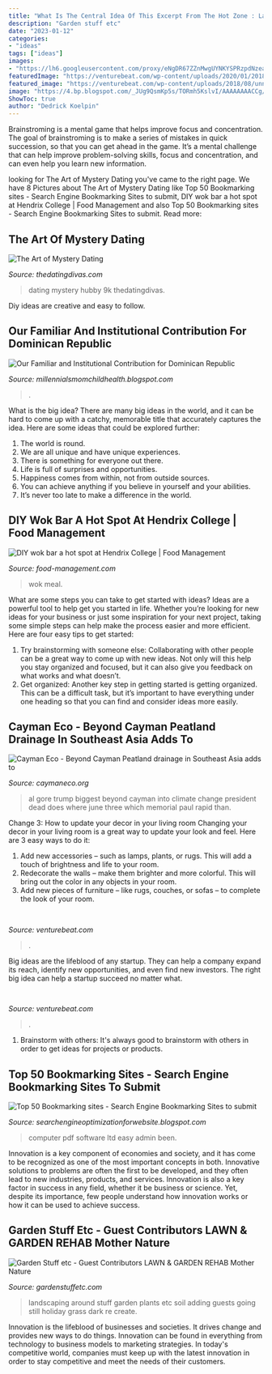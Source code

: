 ```yaml
---
title: "What Is The Central Idea Of This Excerpt From The Hot Zone : Landscaping Around Stuff Garden Plants Etc Soil Adding Guests Going Still Holiday Grass Dark Re Create"
description: "Garden stuff etc"
date: "2023-01-12"
categories:
- "ideas"
tags: ["ideas"]
images:
- "https://lh6.googleusercontent.com/proxy/eNgDR67ZZnMwgUYNKYSPRzpdNzeasSC8mU1FVis-oim7MgD9PnmVjQnXvlKW2NIp-k5DfZMx5g3RhahfW4Ajdq1FE8CDaOROOmsiChUd7x2BduDao5pgCzvey3qnthZu8vjaxaRMa4KY785omknhrPhWqeQQ=w1200-h630-p-k-no-nu"
featuredImage: "https://venturebeat.com/wp-content/uploads/2020/01/20181026-BJ-MB-CC__6756-M.jpg?w=800"
featured_image: "https://venturebeat.com/wp-content/uploads/2018/08/unnamed5.jpg?w=800"
image: "https://4.bp.blogspot.com/_JUg9QsmKp5s/TORmh5KslvI/AAAAAAAACCg/_-pRdv3xYVE/s000/feat2.jpg"
ShowToc: true
author: "Dedrick Koelpin"
---
```



Brainstroming is a mental game that helps improve focus and concentration. The goal of brainstroming is to make a series of mistakes in quick succession, so that you can get ahead in the game. It’s a mental challenge that can help improve problem-solving skills, focus and concentration, and can even help you learn new information.

	

		
looking for The Art of Mystery Dating you've came to the right page. We have 8 Pictures about The Art of Mystery Dating like Top 50 Bookmarking sites - Search Engine Bookmarking Sites to submit, DIY wok bar a hot spot at Hendrix College | Food Management and also Top 50 Bookmarking sites - Search Engine Bookmarking Sites to submit. Read more:
		
    
## The Art Of Mystery Dating

<img loading=lazy src="http://www.thedatingdivas.com/wp-content/uploads/ArtofMysteryDatingBookPIN.jpg" onerror="this.onerror=null;this.src='https://tse2.mm.bing.net/th?id=OIP.89BiXBstZdftxfkUnrf35QHaMH&amp;pid=15.1';" alt="The Art of Mystery Dating">

_Source: thedatingdivas.com_

>dating mystery hubby 9k thedatingdivas. 

	

Diy ideas are creative and easy to follow.

    
## Our Familiar And Institutional Contribution For Dominican Republic

<img loading=lazy src="https://lh6.googleusercontent.com/proxy/eNgDR67ZZnMwgUYNKYSPRzpdNzeasSC8mU1FVis-oim7MgD9PnmVjQnXvlKW2NIp-k5DfZMx5g3RhahfW4Ajdq1FE8CDaOROOmsiChUd7x2BduDao5pgCzvey3qnthZu8vjaxaRMa4KY785omknhrPhWqeQQ=w1200-h630-p-k-no-nu" onerror="this.onerror=null;this.src='https://tse1.mm.bing.net/th?id=OIP.8IyUys88HzLa5tBu_M12HQAAAA&amp;pid=15.1';" alt="Our Familiar and Institutional Contribution for Dominican Republic">

_Source: millennialsmomchildhealth.blogspot.com_

>. 

	

What is the big idea?
There are many big ideas in the world, and it can be hard to come up with a catchy, memorable title that accurately captures the idea. Here are some ideas that could be explored further: 
1. The world is round. 
2. We are all unique and have unique experiences. 
3. There is something for everyone out there. 
4. Life is full of surprises and opportunities. 
5. Happiness comes from within, not from outside sources. 
6. You can achieve anything if you believe in yourself and your abilities. 
7. It’s never too late to make a difference in the world.

    
## DIY Wok Bar A Hot Spot At Hendrix College | Food Management

<img loading=lazy src="https://www.food-management.com/sites/food-management.com/files/styles/article_featured_standard/public/uploads/2016/08/hendrix-college-wok-bar-promo.gif?itok=cIySS3O5" onerror="this.onerror=null;this.src='https://tse1.mm.bing.net/th?id=OIP.QPhEWkGfU82NPvUF2obJogHaD2&amp;pid=15.1';" alt="DIY wok bar a hot spot at Hendrix College | Food Management">

_Source: food-management.com_

>wok meal. 

	

What are some steps you can take to get started with ideas?
Ideas are a powerful tool to help get you started in life. Whether you’re looking for new ideas for your business or just some inspiration for your next project, taking some simple steps can help make the process easier and more efficient. Here are four easy tips to get started: 
1. Try brainstorming with someone else: Collaborating with other people can be a great way to come up with new ideas. Not only will this help you stay organized and focused, but it can also give you feedback on what works and what doesn’t. 
2. Get organized: Another key step in getting started is getting organized. This can be a difficult task, but it’s important to have everything under one heading so that you can find and consider ideas more easily. 

    
## Cayman Eco - Beyond Cayman Peatland Drainage In Southeast Asia Adds To

<img loading=lazy src="https://www.caymaneco.org/yahoo_site_admin/assets/images/Al_Gore.231101531_std.jpg" onerror="this.onerror=null;this.src='https://tse4.mm.bing.net/th?id=OIP.CUrJ3x6-PIq807FFdknB-AHaFD&amp;pid=15.1';" alt="Cayman Eco - Beyond Cayman Peatland drainage in Southeast Asia adds to">

_Source: caymaneco.org_

>al gore trump biggest beyond cayman into climate change president dead does where june three which memorial paul rapid than. 

	

Change 3: How to update your decor in your living room
Changing your decor in your living room is a great way to update your look and feel. Here are 3 easy ways to do it: 
1. Add new accessories – such as lamps, plants, or rugs. This will add a touch of brightness and life to your room. 
2. Redecorate the walls – make them brighter and more colorful. This will bring out the color in any objects in your room. 
3. Add new pieces of furniture – like rugs, couches, or sofas – to complete the look of your room.

    
## 

<img loading=lazy src="https://venturebeat.com/wp-content/uploads/2020/01/20181026-BJ-MB-CC__6756-M.jpg?w=800" onerror="this.onerror=null;this.src='https://tse2.mm.bing.net/th?id=OIP.5XqLPet3u6SD4EqnJo1KqQHaE7&amp;pid=15.1';" alt="">

_Source: venturebeat.com_

>. 

	

Big ideas are the lifeblood of any startup. They can help a company expand its reach, identify new opportunities, and even find new investors. The right big idea can help a startup succeed no matter what.

    
## 

<img loading=lazy src="https://venturebeat.com/wp-content/uploads/2018/08/unnamed5.jpg?w=800" onerror="this.onerror=null;this.src='https://tse1.mm.bing.net/th?id=OIP.I06xooerxDrJLBLRSH8s5wHaFe&amp;pid=15.1';" alt="">

_Source: venturebeat.com_

>. 

	

1. Brainstorm with others: It's always good to brainstorm with others in order to get ideas for projects or products.

    
## Top 50 Bookmarking Sites - Search Engine Bookmarking Sites To Submit

<img loading=lazy src="https://4.bp.blogspot.com/_JUg9QsmKp5s/TORmh5KslvI/AAAAAAAACCg/_-pRdv3xYVE/s000/feat2.jpg" onerror="this.onerror=null;this.src='https://tse3.mm.bing.net/th?id=OIP.XAU3Ns4NWVF8PxN0FLbwNwHaB0&amp;pid=15.1';" alt="Top 50 Bookmarking sites - Search Engine Bookmarking Sites to submit">

_Source: searchengineoptimizationforwebsite.blogspot.com_

>computer pdf software ltd easy admin been. 

	

Innovation is a key component of economies and society, and it has come to be recognized as one of the most important concepts in both. Innovative solutions to problems are often the first to be developed, and they often lead to new industries, products, and services. Innovation is also a key factor in success in any field, whether it be business or science. Yet, despite its importance, few people understand how innovation works or how it can be used to achieve success.

    
## Garden Stuff Etc - Guest Contributors LAWN &amp; GARDEN REHAB Mother Nature

<img loading=lazy src="http://gardenstuffetc.com/yahoo_site_admin/assets/images/Wall.226144738_std.jpg" onerror="this.onerror=null;this.src='https://tse4.mm.bing.net/th?id=OIP.H-PuKj_I2ybzV6gmCHb5jQHaJ4&amp;pid=15.1';" alt="Garden Stuff etc - Guest Contributors LAWN &amp; GARDEN REHAB Mother Nature">

_Source: gardenstuffetc.com_

>landscaping around stuff garden plants etc soil adding guests going still holiday grass dark re create. 

	

Innovation is the lifeblood of businesses and societies. It drives change and provides new ways to do things. Innovation can be found in everything from technology to business models to marketing strategies. In today's competitive world, companies must keep up with the latest innovation in order to stay competitive and meet the needs of their customers.

